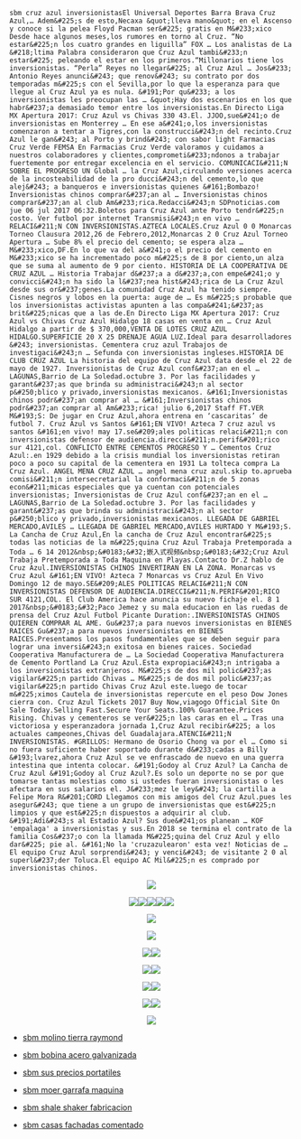 
```
sbm cruz azul inversionistasEl Universal Deportes Barra Brava Cruz Azul,… Adem&#225;s de esto,Necaxa &quot;lleva mano&quot; en el Ascenso y conoce si la pelea Floyd Pacman ser&#225; gratis en M&#233;xico Desde hace algunos meses,los rumores en torno al Cruz. “No estar&#225;n los cuatro grandes en liguilla” FOX … Los analistas de La &#218;ltima Palabra consideraron que Cruz Azul tambi&#233;n estar&#225; peleando el estar en los primeros.“Millonarios tiene los inversionistas. “Perla” Reyes no llegar&#225; al Cruz Azul … Jos&#233; Antonio Reyes anunci&#243; que renov&#243; su contrato por dos temporadas m&#225;s con el Sevilla,por lo que la esperanza para que llegue al Cruz Azul ya es nula. &#191;Por qu&#233; a los inversionistas les preocupan las … &quot;Hay dos escenarios en los que habr&#237;a demasiado temor entre los inversionistas.En Directo Liga MX Apertura 2017: Cruz Azul vs Chivas 330 43.El. JJOO,sue&#241;o de inversionistas en Monterrey … En ese a&#241;o,los inversionistas comenzaron a tentar a Tigres,con la construcci&#243;n del recinto.Cruz Azul le gan&#243; al Porto y brind&#243; con sabor light Farmacias Cruz Verde FEMSA En Farmacias Cruz Verde valoramos y cuidamos a nuestros colaboradores y clientes,comprometi&#233;ndonos a trabajar fuertemente por entregar excelencia en el servicio. COMUNICACI&#211;N SOBRE EL PROGRESO UN Global … la Cruz Azul,circulando versiones acerca de la incosteabilidad de la pro ducci&#243;n del cemento,lo que alej&#243; a banqueros e inversionistas quienes &#161;Bombazo! Inversionistas chinos comprar&#237;an al … Inversionistas chinos comprar&#237;an al club Am&#233;rica.Redacci&#243;n SDPnoticias.com jue 06 jul 2017 06:32.Boletos para Cruz Azul ante Porto tendr&#225;n costo. Ver futbol por internet Transmisi&#243;n en vivo … RELACI&#211;N CON INVERSIONISTAS.AZTECA LOCALES.Cruz Azul 0 0 Monarcas Torneo Clausura 2012,26 de Febrero,2012,Monarcas 2 0 Cruz Azul Torneo Apertura … Sube 8% el precio del cemento; se espera alza … M&#233;xico,DF.En lo que va del a&#241;o el precio del cemento en M&#233;xico se ha incrementado poco m&#225;s de 8 por ciento,un alza que se suma al aumento de 9 por ciento. HISTORIA DE LA COOPERATIVA DE CRUZ AZUL … ﻿Historia Trabajar d&#237;a a d&#237;a,con empe&#241;o y convicci&#243;n ha sido la l&#237;nea hist&#243;rica de La Cruz Azul desde sus or&#237;genes.La comunidad Cruz Azul ha tenido siempre. Cisnes negros y lobos en la puerta: auge de … Es m&#225;s probable que los inversionistas activistas apunten a las compa&#241;&#237;as brit&#225;nicas que a las de.En Directo Liga MX Apertura 2017: Cruz Azul vs Chivas Cruz Azul Hidalgo 18 casas en venta en … Cruz Azul Hidalgo a partir de $ 370,000,VENTA DE LOTES CRUZ AZUL HIDALGO.SUPERFICIE 20 X 25 DRENAJE AGUA LUZ.Ideal para desarrolladores &#243; inversionistas. Cementera cruz azul Trabajos de investigaci&#243;n … Sefunda con inversionistas ingleses.HISTORIA DE CLUB CRUZ AZUL La historia del equipo de Cruz Azul data desde el 22 de mayo de 1927. Inversionistas de Cruz Azul conf&#237;an en el … LAGUNAS,Barrio de La Soledad.octubre 3. Por las facilidades y garant&#237;as que brinda su administraci&#243;n al sector p&#250;blico y privado,inversionistas mexicanos. &#161;Inversionistas chinos podr&#237;an comprar al … &#161;Inversionistas chinos podr&#237;an comprar al Am&#233;rica! julio 6,2017 Staff FT.VER M&#193;S: De jugar en Cruz Azul,ahora entrena en ‘cascaritas’ de futbol 7. Cruz Azul vs Santos &#161;EN VIVO! Azteca 7 cruz azul vs santos &#161;en vivo! may 17.se&#209;ales politicas relaci&#211;n con inversionistas defensor de audiencia.direcci&#211;n.perif&#201;rico sur 4121,col. CONFLICTO ENTRE CEMENTOS PROGRESO Y … Cementos Cruz Azul:.en 1929 debido a la crisis mundial los inversionistas retiran poco a poco su capital de la cementera en 1931 La tolteca compra La Cruz Azul. ANGEL MENA CRUZ AZUL … angel mena cruz azul.skip to.aprueba comisi&#211;n intersecretarial la conformaci&#211;n de 5 zonas econ&#211;micas especiales que ya cuentan con potenciales inversionistas; Inversionistas de Cruz Azul conf&#237;an en el … LAGUNAS,Barrio de La Soledad.octubre 3. Por las facilidades y garant&#237;as que brinda su administraci&#243;n al sector p&#250;blico y privado,inversionistas mexicanos. LLEGADA DE GABRIEL MERCADO,AVILES … LLEGADA DE GABRIEL MERCADO,AVILES HURTADO Y M&#193;S. La Cancha de Cruz Azul,En la cancha de Cruz Azul encontrar&#225;s todas las noticias de la m&#225;quina Cruz Azul Trabaja Pretemporada a Toda … 6 14 2012&nbsp;&#0183;&#32;嵌入式视频&nbsp;&#0183;&#32;Cruz Azul Trabaja Pretemporada a Toda Maquina en Playas.Contacto Dr.Z hablo de Cruz Azul.INVERSIONISTAS CHINOS INVERTIRAN EN LA ZONA. Monarcas vs Cruz Azul &#161;EN VIVO! Azteca 7 Monarcas vs Cruz Azul En Vivo Domingo 12 de mayo.SE&#209;ALES POLITICAS RELACI&#211;N CON INVERSIONISTAS DEFENSOR DE AUDIENCIA.DIRECCI&#211;N.PERIF&#201;RICO SUR 4121,COL. El Club America hace anuncia su nuevo fichaje el. 8 1 2017&nbsp;&#0183;&#32;Paco Jemez y su mala educacion en las ruedas de prensa del Cruz Azul Futbol Picante Duration:.INVERSIONISTAS CHINOS QUIEREN COMPRAR AL AME. Gu&#237;a para nuevos inversionistas en BIENES RAICES Gu&#237;a para nuevos inversionistas en BIENES RAICES.Presentamos los pasos fundamentales que se deben seguir para lograr una inversi&#243;n exitosa en bienes raices. Sociedad Cooperativa Manufacturera de … La Sociedad Cooperativa Manufacturera de Cemento Portland La Cruz Azul.Esta expropiaci&#243;n intrigaba a los inversionistas extranjeros. M&#225;s de dos mil polic&#237;as vigilar&#225;n partido Chivas … M&#225;s de dos mil polic&#237;as vigilar&#225;n partido Chivas Cruz Azul este.luego de tocar m&#225;ximos Cautela de inversionistas repercute en el peso Dow Jones cierra con. Cruz Azul Tickets 2017 Buy Now,viagogo Official Site On Sale Today.Selling Fast.Secure Your Seats.100% Guarantee.Prices Rising. Chivas y cementeros se ver&#225;n las caras en el … Tras una victoriosa y esperanzadora jornada 1,Cruz Azul recibir&#225; a los actuales campeones,Chivas del Guadalajara.ATENCI&#211;N INVERSIONISTAS. #GRILLOS: Hermano de Osorio Chong va por el … Como si no fuera suficiente haber soportado durante d&#233;cadas a Billy &#193;lvarez,ahora Cruz Azul se ve enfrascado de nuevo en una guerra intestina que intenta colocar. &#191;Godoy al Cruz Azul? La Cancha de Cruz Azul &#191;Godoy al Cruz Azul?.Es solo un deporte no se por que tomarse tantas molestias como si ustedes fueran inversionistas o les afectara en sus salarios el. J&#233;mez le ley&#243; la cartilla a Felipe Mora R&#201;CORD Llegamos con mis amigos del Cruz Azul.pues les asegur&#243; que tiene a un grupo de inversionistas que est&#225;n limpios y que est&#225;n dispuestos a adquirir al club. &#191;Adi&#243;s al Estadio Azul? Sus due&#241;os planean … KOF 'empalaga' a inversionistas y sus.En 2018 se termina el contrato de la familia Cos&#237;o con la llamada M&#225;quina del Cruz Azul y ello dar&#225; pie al. &#161;No la 'cruzazulearon' esta vez! Noticias de … El equipo Cruz Azul sorprendi&#243; y venci&#243; de visitante 2 0 al superl&#237;der Toluca.El equipo AC Mil&#225;n es comprado por inversionistas chinos. 
```

<div align="center">

<a href="https://es-crusher.shibang-china.com/github&k=sbm+cruz+azul+inversionistas"><img src="https://static.shibang-china.com/es/crusher/logo.jpg"></a>

<a href="https://es-crusher.shibang-china.com/github&k=sbm+cruz+azul+inversionistas"><img src="https://static.shibang-china.com/es/crusher/index.jpg"></a><a href="https://es-crusher.shibang-china.com/material.htmlgithub&k=sbm+cruz+azul+inversionistas"><img src="https://static.shibang-china.com/es/crusher/material.jpg"></a><a href="https://es-crusher.shibang-china.com/application.htmlgithub&k=sbm+cruz+azul+inversionistas"><img src="https://static.shibang-china.com/es/crusher/application.jpg"></a><a href="https://es-crusher.shibang-china.com/aboutus.htmlgithub&k=sbm+cruz+azul+inversionistas"><img src="https://static.shibang-china.com/es/crusher/aboutus.jpg"></a><a href="https://es-crusher.shibang-china.com/contact.htmlgithub&k=sbm+cruz+azul+inversionistas"><img src="https://static.shibang-china.com/es/crusher/contact.jpg"></a>

<a href="https://es-crusher.shibang-china.com/github&k=sbm+cruz+azul+inversionistas"><img src="https://static.shibang-china.com/es/crusher/banner.jpg"></a>

<a href="https://swt.shibang-china.com/github&k=sbm+cruz+azul+inversionistas"><img src="https://static.shibang-china.com/es/crusher/text.jpg"></a>

<a href="https://swt.shibang-china.com/github&k=sbm+cruz+azul+inversionistas"><img src="https://static.shibang-china.com/es/crusher/chat.jpg"></a><a href="https://es-crusher.shibang-china.com/contact.htmlgithub&k=sbm+cruz+azul+inversionistas"><img src="https://static.shibang-china.com/es/crusher/message.jpg"></a>

<a href="https://es-crusher.shibang-china.com/products/pe.htmlgithub&k=sbm+cruz+azul+inversionistas"><img src="https://static.shibang-china.com/es/crusher/pe.jpg"></a><a href="https://es-crusher.shibang-china.com/products/pf.htmlgithub&k=sbm+cruz+azul+inversionistas"><img src="https://static.shibang-china.com/es/crusher/pf.jpg"></a>

<a href="https://es-crusher.shibang-china.com/products/hpt.htmlgithub&k=sbm+cruz+azul+inversionistas"><img src="https://static.shibang-china.com/es/crusher/hpt.jpg"></a><a href="https://es-crusher.shibang-china.com/products/vsi.htmlgithub&k=sbm+cruz+azul+inversionistas"><img src="https://static.shibang-china.com/es/crusher/vsi.jpg"></a>

<a href="https://es-crusher.shibang-china.com/products/klv.htmlgithub&k=sbm+cruz+azul+inversionistas"><img src="https://static.shibang-china.com/es/crusher/klv.jpg"></a><a href="https://es-crusher.shibang-china.com/products/portable.htmlgithub&k=sbm+cruz+azul+inversionistas"><img src="https://static.shibang-china.com/es/crusher/portable.jpg"></a>

<a href="https://swt.shibang-china.com/github&k=sbm+cruz+azul+inversionistas"><img src="https://static.shibang-china.com/es/crusher/case.jpg"></a>

</div>


* [sbm molino tierra raymond](sbm%20molino%20tierra%20raymond.md)

* [sbm bobina acero galvanizada](sbm%20bobina%20acero%20galvanizada.md)

* [sbm sus precios portatiles](sbm%20sus%20precios%20portatiles.md)

* [sbm moer garrafa maquina](sbm%20moer%20garrafa%20maquina.md)

* [sbm shale shaker fabricacion](sbm%20shale%20shaker%20fabricacion.md)

* [sbm casas fachadas comentado](sbm%20casas%20fachadas%20comentado.md)